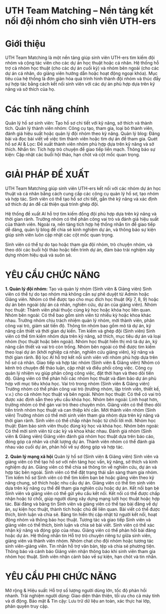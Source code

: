 # UTH Team Matching – Nền tảng kết nối đội nhóm cho sinh viên UTH-ers
# Giới thiệu
UTH Team Matching là một nền tảng giúp sinh viên UTH-ers tìm kiếm đội nhóm và cộng tác viên cho các dự án học thuật hoặc cá nhân. Hệ thống hỗ trợ cả nhóm học thuật (cho các dự án cuối kỳ) và nhóm bên ngoài (cho các dự án cá nhân, do giảng viên hướng dẫn hoặc hoạt động ngoại khóa). Mục tiêu của hệ thống là đơn giản hóa quá trình hình thành đội nhóm và thúc đẩy sự hợp tác bằng cách kết nối sinh viên với các dự án phù hợp dựa trên kỹ năng và sở thích của họ.

# Các tính năng chính
Quản lý hồ sơ sinh viên: Tạo hồ sơ chi tiết với kỹ năng, sở thích và thành tích.
Quản lý thành viên nhóm: Công cụ tạo, tham gia, loại bỏ thành viên, đánh giá hiệu suất hoặc quản lý đội nhóm theo kỹ năng.
Quản lý blog: Đăng bài và đọc bài viết về việc tìm thành viên hoặc tìm dự án để tham gia.
Quét hồ sơ AI & Lọc: Đề xuất thành viên nhóm phù hợp dựa trên kỹ năng và sở thích.
Nhắn tin: Tích hợp trò chuyện để giao tiếp liền mạch.
Thông báo sự kiện: Cập nhật các buổi hội thảo, hạn chót và cột mốc quan trọng.

# GIẢI PHÁP ĐỀ XUẤT
UTH Team Matching giúp sinh viên UTH-ers kết nối với các nhóm dự án học thuật và cá nhân bằng cách cung cấp các công cụ quản lý hồ sơ, tạo nhóm và hợp tác. Sinh viên có thể tạo hồ sơ chi tiết, gắn thẻ kỹ năng và xác định sở thích dự án để cải thiện quá trình ghép đội.

Hệ thống đề xuất AI hỗ trợ tìm kiếm đồng đội phù hợp dựa trên kỹ năng và thời gian rảnh. Trưởng nhóm có thể phân công vai trò và đánh giá hiệu suất của thành viên. Ngoài ra, nền tảng tích hợp hệ thống nhắn tin để giao tiếp dễ dàng, quản lý blog để chia sẻ kinh nghiệm dự án, và thông báo sự kiện giúp sinh viên luôn cập nhật các cột mốc quan trọng.

Sinh viên có thể tự do tạo hoặc tham gia đội nhóm, trò chuyện nhóm, và theo dõi các buổi hội thảo hoặc tiến trình dự án, đảm bảo trải nghiệm xây dựng nhóm hiệu quả và suôn sẻ.

# YÊU CẦU CHỨC NĂNG
**1. Quản lý đội nhóm:**
Tạo và quản lý nhóm (Sinh viên & Giảng viên)
Sinh viên có thể tự do tạo nhóm mà không cần sự phê duyệt từ Admin hoặc Giảng viên.
Nhóm có thể được tạo cho mục đích học thuật (Kỳ 7, 8, 9) hoặc dự án bên ngoài (dự án cá nhân, nghiên cứu, dự án của giảng viên).
Nhóm học thuật: Thành viên phải thuộc cùng kỳ học hoặc khóa học liên quan.
Nhóm bên ngoài: Có thể bao gồm sinh viên từ nhiều kỳ hoặc khoa khác nhau.
Trưởng nhóm chịu trách nhiệm quản lý nhóm, mời thành viên, phân công vai trò, giám sát tiến độ.
Thông tin nhóm bao gồm mô tả dự án, kỹ năng cần thiết và thời gian dự kiến.
Tìm kiếm và ghép đội (Sinh viên)
Sinh viên có thể tìm kiếm nhóm dựa trên kỹ năng, sở thích, mục tiêu dự án và loại nhóm (học thuật hoặc bên ngoài).
Nhóm học thuật hiển thị mô tả dự án, kỹ năng cần thiết và vai trò còn trống.
Nhóm bên ngoài có thể được tìm kiếm theo loại dự án (khởi nghiệp cá nhân, nghiên cứu giảng viên), kỹ năng và thời gian rảnh.
Bộ lọc AI hỗ trợ kết nối sinh viên với nhóm phù hợp dựa trên hồ sơ cá nhân.
Giao tiếp và hợp tác nhóm (Sinh viên & Giảng viên)
Nhóm có kênh trò chuyện để thảo luận, cập nhật và điều phối công việc.
Công cụ quản lý nhiệm vụ giúp phân công công việc, đặt thời hạn và theo dõi tiến độ.
Giảng viên có thể phản hồi các nhóm học thuật và đảm bảo dự án phù hợp với mục tiêu khóa học.
Vai trò trong nhóm (Sinh viên & Giảng viên)
Trưởng nhóm có thể phân công vai trò (trưởng nhóm, lập trình viên, thiết kế, v.v.) cho cả nhóm học thuật và bên ngoài.
Nhóm học thuật: Có thể có vai trò được xác định sẵn theo yêu cầu khóa học.
Nhóm bên ngoài: Linh hoạt hơn, trưởng nhóm có thể gán vai trò theo chuyên môn.
Giảng viên có thể theo dõi tiến trình nhóm học thuật và can thiệp khi cần.
Mời thành viên nhóm (Sinh viên)
Trưởng nhóm có thể mời sinh viên tham gia nhóm dựa trên kỹ năng và thời gian rảnh.
Sinh viên có thể chấp nhận hoặc từ chối lời mời.
Nhóm học thuật: Đảm bảo sinh viên thuộc đúng kỳ học và khóa học.
Nhóm bên ngoài: Có thể mời sinh viên từ các kỳ và khoa khác nhau.
Đánh giá nhóm (Sinh viên & Giảng viên)
Giảng viên đánh giá nhóm học thuật dựa trên báo cáo, đóng góp cá nhân và chất lượng dự án.
Thành viên nhóm có thể đánh giá nhau vào cuối dự án, phản hồi về sự đóng góp và hợp tác.

**2. Quản lý mạng xã hội**
Quản lý hồ sơ (Sinh viên & Giảng viên)
Sinh viên và giảng viên có thể tạo hồ sơ với nền tảng học vấn, kỹ năng, sở thích và kinh nghiệm dự án.
Giảng viên có thể chia sẻ thông tin về nghiên cứu, dự án và hợp tác bên ngoài.
Sinh viên có thể đặt trạng thái sẵn sàng tham gia nhóm.
Tìm kiếm hồ sơ
Sinh viên có thể tìm kiếm bạn bè hoặc giảng viên theo kỹ năng chung, sở thích hoặc nhu cầu dự án.
Giảng viên có thể tìm sinh viên dựa trên kỹ năng cụ thể để tham gia nghiên cứu hoặc dự án.
Kết nối bạn bè
Sinh viên và giảng viên có thể gửi yêu cầu kết nối.
Kết nối có thể được chấp nhận hoặc từ chối, giúp người dùng xây dựng mạng lưới học thuật hoặc hợp tác.
Bài đăng và bảng tin
Sinh viên và giảng viên có thể tạo bài đăng về dự án, sự kiện học thuật, thành tích hoặc chủ đề liên quan.
Bài viết có thể được thích, bình luận và chia sẻ.
Bảng tin hiển thị cập nhật từ người kết nối, hoạt động nhóm và thông báo học thuật.
Tương tác và giao tiếp
Sinh viên và giảng viên có thể thích, bình luận và chia sẻ bài viết.
Sinh viên có thể xác nhận kỹ năng và đóng góp của nhau.
Giảng viên có thể phản hồi bài đăng hoặc dự án.
Hệ thống nhắn tin
Hỗ trợ trò chuyện riêng tư giữa sinh viên, giảng viên và thành viên nhóm.
Nhóm chat cho đội nhóm hoặc tương tác sinh viên-giảng viên.
Tin nhắn hỗ trợ văn bản, tệp và chia sẻ phương tiện.
Thông báo và cảnh báo
Giảng viên nhận thông báo khi sinh viên tham gia nhóm học thuật.
Sinh viên nhận cảnh báo về sự kiện, hạn chót và tin nhắn.

# YÊU CẦU PHI CHỨC NĂNG
Mở rộng & Hiệu suất: Hỗ trợ số lượng người dùng lớn, tốc độ phản hồi nhanh.
Trải nghiệm người dùng: Giao diện thân thiện, tối ưu cho cả máy tính và di động.
Bảo mật & Tin cậy: Lưu trữ dữ liệu an toàn, xác thực hai lớp, phân quyền truy cập.
